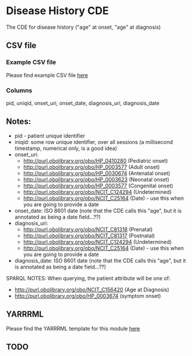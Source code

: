 # Disease History CDE

The CDE for disease history ("age" at onset, "age" at diagnosis)

## CSV file 

### Example CSV file
Please find example CSV file [here](../exemplar_csv/disease_history.csv)

### Columns

pid, uniqid, onset_uri, onset_date, diagnosis_uri, diagnosis_date


## Notes:
  * pid - patient unique identifier
  * iniqid:  some row unique identifier, over all sessions (a millisecond timestamp, numerical only, is a good idea)
  * onset_uri:
    * http://purl.obolibrary.org/obo/HP_0410280 (Pediatric onset)
    * http://purl.obolibrary.org/obo/HP_0003577 (Adult onset)
    * http://purl.obolibrary.org/obo/HP_0030674 (Antenatal onset)
    * http://purl.obolibrary.org/obo/HP_0003623 (Neonatal onset)
    * http://purl.obolibrary.org/obo/HP_0003577 (Congenital onset)
    * http://purl.obolibrary.org/obo/NCIT_C124294 (Undetermined) 
    * http://purl.obolibrary.org/obo/NCIT_C25164  (Date) - use this when you are going to provide a date
  * onset_date:  ISO 8601 date  (note that the CDE calls this "age", but it is annotated as being a date field...??)
  * diagnosis_uri:
    * http://purl.obolibrary.org/obo/NCIT_C81318 (Prenatal)
    * http://purl.obolibrary.org/obo/NCIT_C81317 (Postnatal)
    * http://purl.obolibrary.org/obo/NCIT_C124294 (Undetermined) 
    * http://purl.obolibrary.org/obo/NCIT_C25164 (Date) - use this when you are going to provide a date
  * diagnosis_date: ISO 8601 date  (note that the CDE calls this "age", but it is annotated as being a date field...??)


SPARQL NOTES:  When querying, the patient attribute will be one of: 
  * http://purl.obolibrary.org/obo/NCIT_C156420 (Age at Diagnosis) 
  * http://purl.obolibrary.org/obo/HP_0003674  (symptom onset)

## YARRRML

Please find the YARRRML template for this module [here](../templates/disease_history_yarrrml_template.yaml)
  
##  TODO


